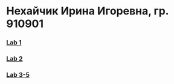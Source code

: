 # Нехайчик Ирина Игоревна, гр. 910901  
  
### [Lab 1](https://github.com/nekhaychik/Ergonomic-web-technologies/blob/main/Lab1.md)
### [Lab 2](https://github.com/nekhaychik/Ergonomic-web-technologies/blob/main/Lab2.md)
### [Lab 3-5](https://github.com/nekhaychik/Ergonomic-web-technologies/blob/main/Lab3-5.md)
